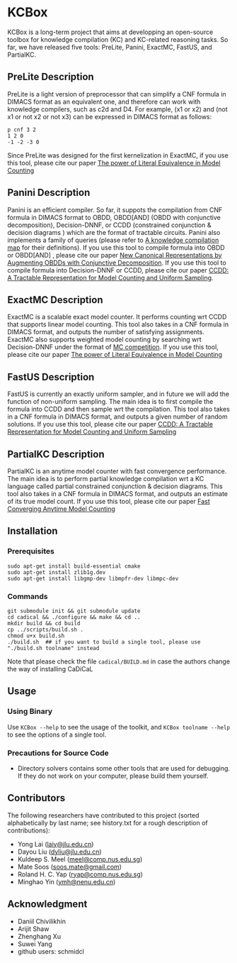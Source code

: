 # KCBox

KCBox is a long-term project that aims at developping an open-source toolbox for knowledge compilation (KC) and KC-related reasoning tasks. 
So far, we have released five tools: PreLite, Panini, ExactMC, FastUS, and PartialKC.

<!-- ####################################################################### -->

## PreLite Description

PreLite is a light version of preprocessor that can simplify a CNF formula in DIMACS format as an equivalent one, and therefore can work with knowledge compilers, such as c2d and D4.
For example, (x1 or x2) and (not x1 or not x2 or not x3) can be expressed in DIMACS format as follows:

```
p cnf 3 2
1 2 0
-1 -2 -3 0
```

Since PreLite was designed for the first kernelization in ExactMC, if you use this tool, please cite our paper [The power of Literal Equivalence in Model Counting](https://meelgroup.github.io/files/publications/AAAI-21-LMY.pdf)

## Panini Description

Panini is an efficient compiler. So far, it suppots the compilation from CNF formula in DIMACS format to OBDD, OBDD\[AND\] (OBDD with conjunctive decomposition), Decision-DNNF, or CCDD (constrained conjunction \& decision diagrams ) which are the format of tractable circuits. Panini also implements a family of queries (please refer to [A knowledge compilation map](https://www.jair.org/index.php/jair/article/view/10311) for their definitions). If you use this tool to compile formula into OBDD or OBDD\[AND\] , please cite our paper [New Canonical Representations by Augmenting OBDDs with Conjunctive Decomposition](https://dblp.org/rec/journals/jair/LaiLY17.html?view=bibtex). If you use this tool to compile formula into Decision-DNNF or CCDD, please cite our paper [CCDD: A Tractable Representation for Model Counting and Uniform Sampling](https://arxiv.org/abs/2202.10025). 

## ExactMC Description

ExactMC is a scalable exact model counter. It performs counting wrt CCDD that supports linear model counting. This tool also takes in a CNF formula in DIMACS format, and outputs the number of satisfying assignments. ExactMC also supports weighted model counting by searching wrt Decision-DNNF under the format of [MC competition](https://mccompetition.org/). If you use this tool, please cite our paper [The power of Literal Equivalence in Model Counting](https://meelgroup.github.io/files/publications/AAAI-21-LMY.pdf)

## FastUS Description

FastUS is currently an exactly uniform sampler, and in future we will add the function of non-uniform sampling. The main idea is to first compile the formula into CCDD and then sample wrt the compilation. This tool also takes in a CNF formula in DIMACS format, and outputs a given number of random solutions. If you use this tool, please cite our paper [CCDD: A Tractable Representation for Model Counting and Uniform Sampling](https://arxiv.org/abs/2202.10025)

## PartialKC Description

PartialKC is an anytime model counter with fast convergence performance. The main idea is to perform partial knowledge compilation wrt a KC language called partial constrained conjunction \& decision diagrams. This tool also takes in a CNF formula in DIMACS format, and outputs an estimate of its true model count. If you use this tool, please cite our paper [Fast Converging Anytime Model Counting](https://ojs.aaai.org/index.php/AAAI/article/view/25517)

<!-- ####################################################################### -->

## Installation

### Prerequisites

```
sudo apt-get install build-essential cmake
sudo apt-get install zlib1g.dev
sudo apt-get install libgmp-dev libmpfr-dev libmpc-dev
```

### Commands

```
git submodule init && git submodule update
cd cadical && ./configure && make && cd ..
mkdir build && cd build
cp ../scripts/build.sh .
chmod u+x build.sh
./build.sh  ## if you want to build a single tool, please use "./build.sh toolname" instead
```
Note that please check the file `cadical/BUILD.md` in case the authors change the way of installing CaDiCaL

<!-- ####################################################################### -->

## Usage

### Using Binary

Use `KCBox --help` to see the usage of the toolkit, and `KCBox toolname --help` to see the options of a single tool.

### Precautions for Source Code

- Directory solvers contains some other tools that are used for debugging. If they do not work on your computer, please build them yourself.

<!-- ####################################################################### -->

## Contributors

The following researchers have contributed to this project (sorted alphabetically by last name; see history.txt for a rough description of contributions): 

- Yong Lai (laiy@jlu.edu.cn)
- Dayou Liu (dyliu@jlu.edu.cn)
- Kuldeep S. Meel (meel@comp.nus.edu.sg)
- Mate Soos (soos.mate@gmail.com)
- Roland H. C. Yap (ryap@comp.nus.edu.sg)
- Minghao Yin (ymh@nenu.edu.cn)

<!-- ####################################################################### -->

## Acknowledgment

- Daniil Chivilikhin
- Arijit Shaw
- Zhenghang Xu
- Suwei Yang
- github users: schmidcl
